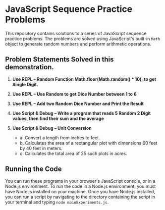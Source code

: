 <!-- # Js Sequence Practice Problems -->
# JavaScript Sequence Practice Problems

This repository contains solutions to a series of JavaScript sequence practice problems. The problems are solved using JavaScript's built-in `Math` object to generate random numbers and perform arithmetic operations.

## Problem Statements Solved in this demonstration.

1. **Use REPL – Random Function Math.floor(Math.random() * 10); to get Single Digit.**

2. **Use REPL – Use Random to get Dice Number between 1 to 6**

3. **Use REPL – Add two Random Dice Number and Print the Result**

4. **Use Script & Debug – Write a program that reads 5 Random 2 Digit values, then find their sum and the average**

5. **Use Script & Debug – Unit Conversion**
   - a. Convert a length from inches to feet.
   - b. Calculates the area of a rectangular plot with dimensions 60 feet by 40 feet in meters.
   - c. Calculates the total area of 25 such plots in acres.

## Running the Code

You can run these programs in your browser's JavaScript console, or in a Node.js environment. To run the code in a Node.js environment, you must have Node.js installed on your machine. Once you have Node.js installed, you can run a script by navigating to the directory containing the script in your terminal and typing `node mainExperiments.js`.